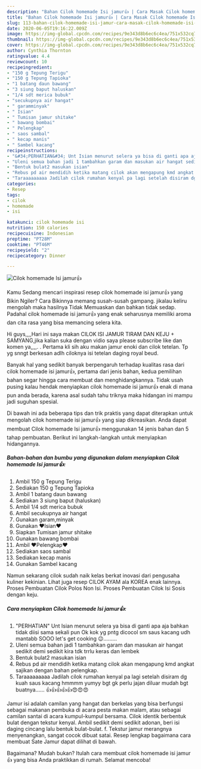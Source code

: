 ```yaml
---
description: "Bahan Cilok homemade Isi jamur👍 | Cara Masak Cilok homemade Isi jamur👍 Yang Bisa Manjain Lidah"
title: "Bahan Cilok homemade Isi jamur👍 | Cara Masak Cilok homemade Isi jamur👍 Yang Bisa Manjain Lidah"
slug: 113-bahan-cilok-homemade-isi-jamur-cara-masak-cilok-homemade-isi-jamur-yang-bisa-manjain-lidah
date: 2020-06-05T19:16:22.009Z
image: https://img-global.cpcdn.com/recipes/9e343d8b6ec6c4ea/751x532cq70/cilok-homemade-isi-jamur👍-foto-resep-utama.jpg
thumbnail: https://img-global.cpcdn.com/recipes/9e343d8b6ec6c4ea/751x532cq70/cilok-homemade-isi-jamur👍-foto-resep-utama.jpg
cover: https://img-global.cpcdn.com/recipes/9e343d8b6ec6c4ea/751x532cq70/cilok-homemade-isi-jamur👍-foto-resep-utama.jpg
author: Cynthia Thornton
ratingvalue: 4.4
reviewcount: 10
recipeingredient:
- "150 g Tepung Terigu"
- "150 g Tepung Tapioka"
- "1 batang daun bawang"
- "3 siung baput haluskan"
- "1/4 sdt merica bubuk"
- "secukupnya air hangat"
- " garamminyak"
- " Isian"
- " Tumisan jamur shitake"
- " bawang bombai"
- " Pelengkap"
- " saos sambal"
- " kecap manis"
- " Sambel kacang"
recipeinstructions:
- "&#34;PERHATIAN&#34; Unt Isian menurut selera ya bisa di ganti apa aja bahkan tidak diisi sama sekali pun Ok kok yg pntg dicocol sm saus kacang udh mantabb SOOO let&#39;s get cooking 😉........."
- "Uleni semua bahan jadi 1 tambahkan garam dan masukan air hangat sedikit demi sedikit kira tdk trrlu keras dan lembek"
- "Bentuk bulat2 masukan isian"
- "Rebus pd air mendidih ketika matang cilok akan mengapung kmd angkat sajikan dengan bahan pelengkap."
- "Taraaaaaaaaa Jadilah cilok rumahan kenyal pa lagi setelah disiram dg kuah saus kacang hmmmm yumyy bgt gk perlu jajan diluar mudah bgt buatnya...... 👍👍👍👍👍😍😍😍"
categories:
- Resep
tags:
- cilok
- homemade
- isi

katakunci: cilok homemade isi 
nutrition: 150 calories
recipecuisine: Indonesian
preptime: "PT28M"
cooktime: "PT46M"
recipeyield: "2"
recipecategory: Dinner

---
```



![Cilok homemade Isi jamur👍](https://img-global.cpcdn.com/recipes/9e343d8b6ec6c4ea/751x532cq70/cilok-homemade-isi-jamur👍-foto-resep-utama.jpg)

Kamu Sedang mencari inspirasi resep cilok homemade isi jamur👍 yang Bikin Ngiler? Cara Bikinnya memang susah-susah gampang. jikalau keliru mengolah maka hasilnya Tidak Memuaskan dan bahkan tidak sedap. Padahal cilok homemade isi jamur👍 yang enak seharusnya memiliki aroma dan cita rasa yang bisa memancing selera kita.

Hi guys,,,,Hari ini saya makan CILOK ISI JAMUR TIRAM DAN KEJU + SAMYANG,jika kalian suka dengan vidio saya please subscribe like dan komen ya,,,,. . Pertama kli sih aku makan jamur enoki dan cilok tetelan. Tp yg snngt berkesan adlh ciloknya isi tetelan daging royal beud.

Banyak hal yang sedikit banyak berpengaruh terhadap kualitas rasa dari cilok homemade isi jamur👍, pertama dari jenis bahan, kedua pemilihan bahan segar hingga cara membuat dan menghidangkannya. Tidak usah pusing kalau hendak menyiapkan cilok homemade isi jamur👍 enak di mana pun anda berada, karena asal sudah tahu triknya maka hidangan ini mampu jadi suguhan spesial.


Di bawah ini ada beberapa tips dan trik praktis yang dapat diterapkan untuk mengolah cilok homemade isi jamur👍 yang siap dikreasikan. Anda dapat membuat Cilok homemade Isi jamur👍 menggunakan 14 jenis bahan dan 5 tahap pembuatan. Berikut ini langkah-langkah untuk menyiapkan hidangannya.

<!--inarticleads1-->

##### Bahan-bahan dan bumbu yang digunakan dalam menyiapkan Cilok homemade Isi jamur👍:

1. Ambil 150 g Tepung Terigu
1. Sediakan 150 g Tepung Tapioka
1. Ambil 1 batang daun bawang
1. Sediakan 3 siung baput (haluskan)
1. Ambil 1/4 sdt merica bubuk
1. Ambil secukupnya air hangat
1. Gunakan  garam,minyak
1. Gunakan  ❤Isian❤
1. Siapkan  Tumisan jamur shitake
1. Gunakan  bawang bombai
1. Ambil  ❤Pelengkap❤
1. Sediakan  saos sambal
1. Sediakan  kecap manis
1. Gunakan  Sambel kacang


Namun sekarang cilok sudah naik kelas berkat inovasi dari pengusaha kuliner kekinian. Lihat juga resep CILOK AYAM ala KOREA enak lainnya. Proses Pembuatan Cilok Polos Non Isi. Proses Pembuatan Cilok Isi Sosis dengan keju. 

<!--inarticleads2-->

##### Cara menyiapkan Cilok homemade Isi jamur👍:

1. &#34;PERHATIAN&#34; Unt Isian menurut selera ya bisa di ganti apa aja bahkan tidak diisi sama sekali pun Ok kok yg pntg dicocol sm saus kacang udh mantabb SOOO let&#39;s get cooking 😉.........
1. Uleni semua bahan jadi 1 tambahkan garam dan masukan air hangat sedikit demi sedikit kira tdk trrlu keras dan lembek
1. Bentuk bulat2 masukan isian
1. Rebus pd air mendidih ketika matang cilok akan mengapung kmd angkat sajikan dengan bahan pelengkap.
1. Taraaaaaaaaa Jadilah cilok rumahan kenyal pa lagi setelah disiram dg kuah saus kacang hmmmm yumyy bgt gk perlu jajan diluar mudah bgt buatnya...... 👍👍👍👍👍😍😍😍


Jamur isi adalah camilan yang hangat dan berkelas yang bisa berfungsi sebagai makanan pembuka di acara pesta makan malam, atau sebagai camilan santai di acara kumpul-kumpul bersama. Cilok identik berbentuk bulat dengan tekstur kenyal. Ambil sedikit demi sedikit adonan, beri isi daging cincang lalu bentuk bulat-bulat. f. Tekstur jamur merangnya menyenangkan, sangat cocok dibuat satai. Resep lengkap bagaimana cara membuat Sate Jamur dapat dilihat di bawah. 

Bagaimana? Mudah bukan? Itulah cara membuat cilok homemade isi jamur👍 yang bisa Anda praktikkan di rumah. Selamat mencoba!
